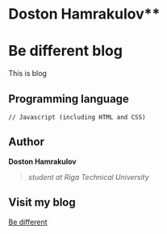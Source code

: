 # Doston Hamrakulov**

# Be different blog
This is blog

## Programming language
```[javascript]
// Javascript (including HTML and CSS)
```

## Author
**Doston Hamrakulov**
>*student at Riga Technical University*

## Visit my blog

<a href="https://hamrakulov101.firebaseapp.com/">Be different</a>


